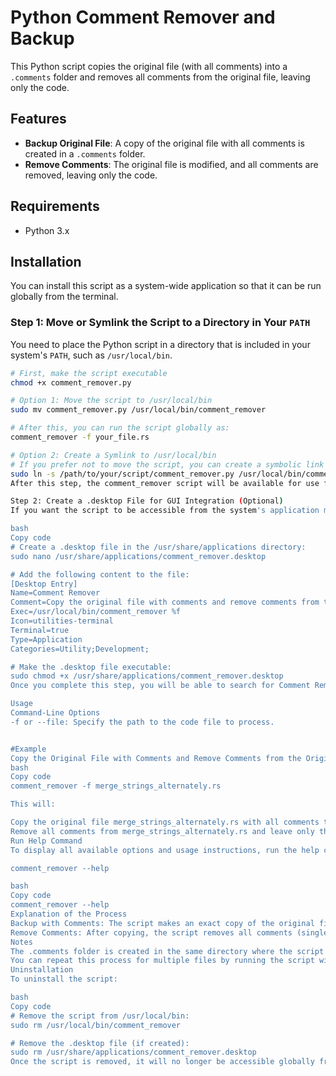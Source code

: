 # Python Comment Remover and Backup

This Python script copies the original file (with all comments) into a `.comments` folder and removes all comments from the original file, leaving only the code.

## Features

- **Backup Original File**: A copy of the original file with all comments is created in a `.comments` folder.
- **Remove Comments**: The original file is modified, and all comments are removed, leaving only the code.

## Requirements

- Python 3.x

## Installation

You can install this script as a system-wide application so that it can be run globally from the terminal.

### Step 1: Move or Symlink the Script to a Directory in Your `PATH`

You need to place the Python script in a directory that is included in your system's `PATH`, such as `/usr/local/bin`.

```bash
# First, make the script executable
chmod +x comment_remover.py

# Option 1: Move the script to /usr/local/bin
sudo mv comment_remover.py /usr/local/bin/comment_remover

# After this, you can run the script globally as:
comment_remover -f your_file.rs

# Option 2: Create a Symlink to /usr/local/bin
# If you prefer not to move the script, you can create a symbolic link instead:
sudo ln -s /path/to/your/script/comment_remover.py /usr/local/bin/comment_remover
After this step, the comment_remover script will be available for use from anywhere in your terminal.

Step 2: Create a .desktop File for GUI Integration (Optional)
If you want the script to be accessible from the system's application menu (e.g., GNOME, KDE, etc.), follow these steps to create a .desktop file:

bash
Copy code
# Create a .desktop file in the /usr/share/applications directory:
sudo nano /usr/share/applications/comment_remover.desktop

# Add the following content to the file:
[Desktop Entry]
Name=Comment Remover
Comment=Copy the original file with comments and remove comments from the original
Exec=/usr/local/bin/comment_remover %f
Icon=utilities-terminal
Terminal=true
Type=Application
Categories=Utility;Development;

# Make the .desktop file executable:
sudo chmod +x /usr/share/applications/comment_remover.desktop
Once you complete this step, you will be able to search for Comment Remover in your applications menu and run it from there.

Usage
Command-Line Options
-f or --file: Specify the path to the code file to process.


#Example
Copy the Original File with Comments and Remove Comments from the Original
bash
Copy code
comment_remover -f merge_strings_alternately.rs

This will:

Copy the original file merge_strings_alternately.rs with all comments to the .comments folder as merge_strings_alternately_comments.rs.
Remove all comments from merge_strings_alternately.rs and leave only the code.
Run Help Command
To display all available options and usage instructions, run the help command:

comment_remover --help

bash
Copy code
comment_remover --help
Explanation of the Process
Backup with Comments: The script makes an exact copy of the original file with all comments included, and stores it in a .comments directory. This ensures that you always have the original version available for reference.
Remove Comments: After copying, the script removes all comments (single-line and multi-line comments) from the original file and only retains the code. It recognizes comments in C-style (//, /* ... */) and Python-style (#).
Notes
The .comments folder is created in the same directory where the script is run, and it will contain the backup copies of files with comments.
You can repeat this process for multiple files by running the script with the -f option and specifying different file paths.
Uninstallation
To uninstall the script:

bash
Copy code
# Remove the script from /usr/local/bin:
sudo rm /usr/local/bin/comment_remover

# Remove the .desktop file (if created):
sudo rm /usr/share/applications/comment_remover.desktop
Once the script is removed, it will no longer be accessible globally from the terminal or your applications menu.